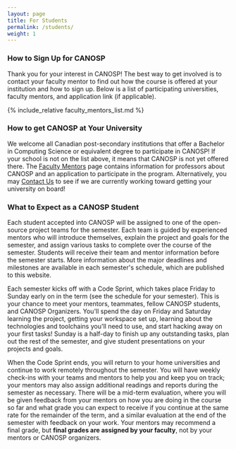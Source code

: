 ```yaml
---
layout: page
title: For Students
permalink: /students/
weight: 1
---
```


### How to Sign Up for CANOSP
Thank you for your interest in CANOSP!  The best way to get involved is to contact your faculty mentor to find out how the course is offered at your institution and how to sign up.  Below is a list of participating universities, faculty mentors, and application link (if applicable).

{% include_relative faculty_mentors_list.md %}

### How to get CANOSP at Your University
We welcome all Canadian post-secondary institutions that offer a Bachelor in Computing Science or equivalent degree to participate in CANOSP!  If your school is not on the list above, it means that CANOSP is not yet offered there.  The [Faculty Mentors](/faculty) page contains information for professors about CANOSP and an application to participate in the program.  Alternatively, you may [Contact Us](/contactus) to see if we are currently working toward getting your university on board!

### What to Expect as a CANOSP Student
Each student accepted into CANOSP will be assigned to one of the open-source project teams for the semester. Each team is guided by experienced mentors who will introduce themselves, explain the project and goals for the semester, and assign various tasks to complete over the course of the semester.  Students will receive their team and mentor information before the semester starts. More information about the major deadlines and milestones are available in each semester's schedule, which are published to this website.

Each semester kicks off with a Code Sprint, which takes place Friday to Sunday early on in the term (see the schedule for your semester).  This is your chance to meet your mentors, teammates, fellow CANOSP students, and CANOSP Organizers.  You'll spend the day on Friday and Saturday learning the project, getting your workspace set up, learning about the technologies and toolchains you'll need to use, and start hacking away on your first tasks!  Sunday is a half-day to finish up any outstanding tasks, plan out the rest of the semester, and give student presentations on your projects and goals.

When the Code Sprint ends, you will return to your home universities and continue to work remotely throughout the semester.  You will have weekly check-ins with your teams and mentors to help you and keep you on track; your mentors may also assign additional readings and reports during the semester as necessary.  There will be a mid-term evaluation, where you will be given feedback from your mentors on how you are doing in the course so far and what grade you can expect to receive if you continue at the same rate for the remainder of the term, and a similar evaluation at the end of the semester with feedback on your work.  Your mentors may recommend a final grade, but **final grades are assigned by your faculty**, not by your mentors or CANOSP organizers.

